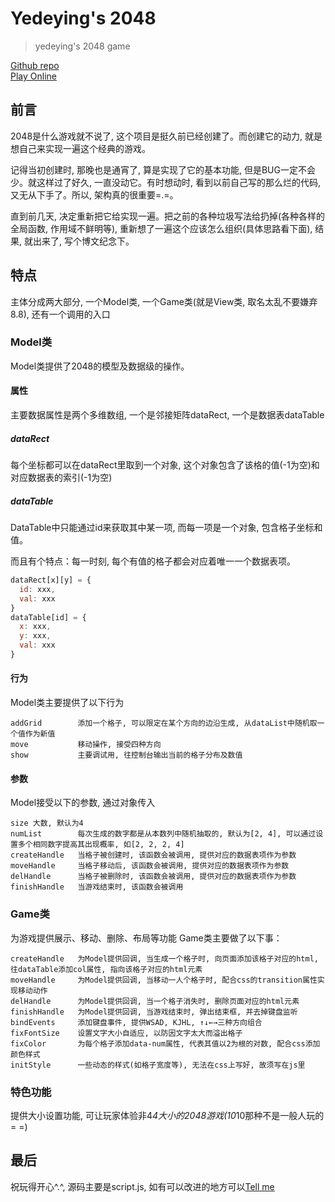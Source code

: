 # Yedeying's 2048
> yedeying's 2048 game

[Github repo](https://github.com/yedeying999/2048)  
[Play Online](http://yedeying2048.coding.io)
## 前言
2048是什么游戏就不说了, 这个项目是挺久前已经创建了。而创建它的动力, 就是想自己来实现一遍这个经典的游戏。

记得当初创建时, 那晚也是通宵了, 算是实现了它的基本功能, 但是BUG一定不会少。就这样过了好久, 一直没动它。有时想动时, 看到以前自己写的那么烂的代码, 又无从下手了。所以, 架构真的很重要=.=。

直到前几天, 决定重新把它给实现一遍。把之前的各种垃圾写法给扔掉(各种各样的全局函数, 作用域不鲜明等), 重新想了一遍这个应该怎么组织(具体思路看下面), 结果, 就出来了, 写个博文纪念下。
## 特点
主体分成两大部分, 一个Model类, 一个Game类(就是View类, 取名太乱不要嫌弃8.8), 还有一个调用的入口
### Model类
Model类提供了2048的模型及数据级的操作。
#### 属性
主要数据属性是两个多维数组, 一个是邻接矩阵dataRect, 一个是数据表dataTable
##### dataRect
每个坐标都可以在dataRect里取到一个对象, 这个对象包含了该格的值(-1为空)和对应数据表的索引(-1为空)
##### dataTable
DataTable中只能通过id来获取其中某一项, 而每一项是一个对象, 包含格子坐标和值。

而且有个特点：每一时刻, 每个有值的格子都会对应着唯一一个数据表项。

``` js
dataRect[x][y] = {
  id: xxx,
  val: xxx
}
dataTable[id] = {
  x: xxx,
  y: xxx,
  val: xxx
}
```
#### 行为
Model类主要提供了以下行为
```
addGrid        添加一个格子, 可以限定在某个方向的边沿生成, 从dataList中随机取一个值作为新值
move           移动操作, 接受四种方向
show           主要调试用, 往控制台输出当前的格子分布及数值
```
#### 参数
Model接受以下的参数, 通过对象传入
```
size 大数, 默认为4
numList        每次生成的数字都是从本数列中随机抽取的, 默认为[2, 4], 可以通过设置多个相同数字提高其出现概率, 如[2, 2, 2, 4]
createHandle   当格子被创建时, 该函数会被调用, 提供对应的数据表项作为参数
moveHandle     当格子移动后, 该函数会被调用, 提供对应的数据表项作为参数
delHandle      当格子被删除时, 该函数会被调用, 提供对应的数据表项作为参数
finishHandle   当游戏结束时, 该函数会被调用
```
### Game类
为游戏提供展示、移动、删除、布局等功能
Game类主要做了以下事：
```
createHandle   为Model提供回调, 当生成一个格子时, 向页面添加该格子对应的html, 往dataTable添加col属性, 指向该格子对应的html元素
moveHandle     为Model提供回调, 当移动一人个格子时, 配合css的transition属性实现移动动作
delHandle      为Model提供回调, 当一个格子消失时, 删除页面对应的html元素
finishHandle   为Model提供回调, 当游戏结束时, 弹出结束框, 并去掉键盘监听
bindEvents     添加键盘事件, 提供WSAD, KJHL, ↑↓←→三种方向组合
fixFontSize    设置文字大小自适应, 以防因文字太大而溢出格子
fixColor       为每个格子添加data-num属性, 代表其值以2为根的对数, 配合css添加颜色样式
initStyle      一些动态的样式(如格子宽度等), 无法在css上写好, 故须写在js里
```
### 特色功能
提供大小设置功能, 可让玩家体验非4*4大小的2048游戏(10*10那种不是一般人玩的= =)

## 最后
祝玩得开心^.^, 源码主要是script.js, 如有可以改进的地方可以[Tell me](mailto:yedeying999@gmail.com?subject=about%202048)
